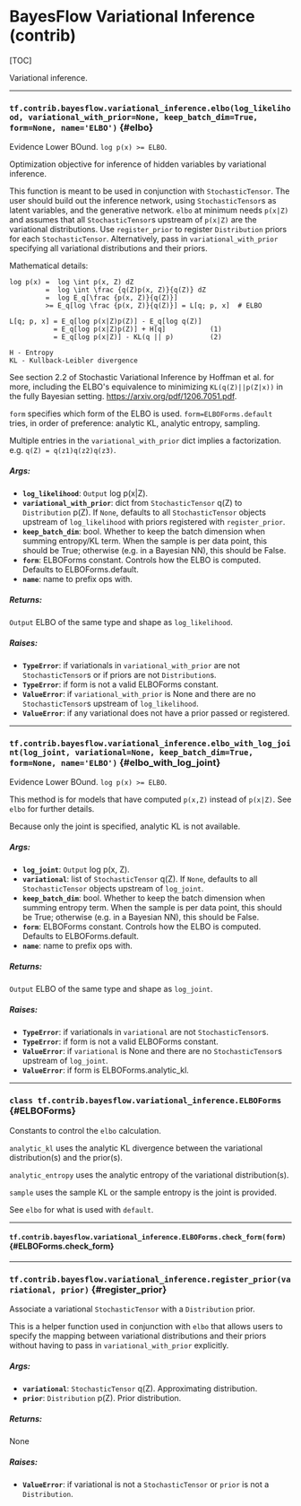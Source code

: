 <!-- This file is machine generated: DO NOT EDIT! -->

# BayesFlow Variational Inference (contrib)
[TOC]

Variational inference.

- - -

### `tf.contrib.bayesflow.variational_inference.elbo(log_likelihood, variational_with_prior=None, keep_batch_dim=True, form=None, name='ELBO')` {#elbo}

Evidence Lower BOund. `log p(x) >= ELBO`.

Optimization objective for inference of hidden variables by variational
inference.

This function is meant to be used in conjunction with `StochasticTensor`.
The user should build out the inference network, using `StochasticTensor`s
as latent variables, and the generative network. `elbo` at minimum needs
`p(x|Z)` and assumes that all `StochasticTensor`s upstream of `p(x|Z)` are
the variational distributions. Use `register_prior` to register `Distribution`
priors for each `StochasticTensor`. Alternatively, pass in
`variational_with_prior` specifying all variational distributions and their
priors.

Mathematical details:

```
log p(x) =  log \int p(x, Z) dZ
         =  log \int \frac {q(Z)p(x, Z)}{q(Z)} dZ
         =  log E_q[\frac {p(x, Z)}{q(Z)}]
         >= E_q[log \frac {p(x, Z)}{q(Z)}] = L[q; p, x]  # ELBO

L[q; p, x] = E_q[log p(x|Z)p(Z)] - E_q[log q(Z)]
           = E_q[log p(x|Z)p(Z)] + H[q]           (1)
           = E_q[log p(x|Z)] - KL(q || p)         (2)

H - Entropy
KL - Kullback-Leibler divergence
```

See section 2.2 of Stochastic Variational Inference by Hoffman et al. for
more, including the ELBO's equivalence to minimizing `KL(q(Z)||p(Z|x))`
in the fully Bayesian setting. https://arxiv.org/pdf/1206.7051.pdf.

`form` specifies which form of the ELBO is used. `form=ELBOForms.default`
tries, in order of preference: analytic KL, analytic entropy, sampling.

Multiple entries in the `variational_with_prior` dict implies a factorization.
e.g. `q(Z) = q(z1)q(z2)q(z3)`.

##### Args:


*  <b>`log_likelihood`</b>: `Output` log p(x|Z).
*  <b>`variational_with_prior`</b>: dict from `StochasticTensor` q(Z) to
    `Distribution` p(Z). If `None`, defaults to all `StochasticTensor`
    objects upstream of `log_likelihood` with priors registered with
    `register_prior`.
*  <b>`keep_batch_dim`</b>: bool. Whether to keep the batch dimension when summing
    entropy/KL term. When the sample is per data point, this should be True;
    otherwise (e.g. in a Bayesian NN), this should be False.
*  <b>`form`</b>: ELBOForms constant. Controls how the ELBO is computed. Defaults to
    ELBOForms.default.
*  <b>`name`</b>: name to prefix ops with.

##### Returns:

  `Output` ELBO of the same type and shape as `log_likelihood`.

##### Raises:


*  <b>`TypeError`</b>: if variationals in `variational_with_prior` are not
    `StochasticTensor`s or if priors are not `Distribution`s.
*  <b>`TypeError`</b>: if form is not a valid ELBOForms constant.
*  <b>`ValueError`</b>: if `variational_with_prior` is None and there are no
    `StochasticTensor`s upstream of `log_likelihood`.
*  <b>`ValueError`</b>: if any variational does not have a prior passed or registered.


- - -

### `tf.contrib.bayesflow.variational_inference.elbo_with_log_joint(log_joint, variational=None, keep_batch_dim=True, form=None, name='ELBO')` {#elbo_with_log_joint}

Evidence Lower BOund. `log p(x) >= ELBO`.

This method is for models that have computed `p(x,Z)` instead of `p(x|Z)`.
See `elbo` for further details.

Because only the joint is specified, analytic KL is not available.

##### Args:


*  <b>`log_joint`</b>: `Output` log p(x, Z).
*  <b>`variational`</b>: list of `StochasticTensor` q(Z). If `None`, defaults to all
    `StochasticTensor` objects upstream of `log_joint`.
*  <b>`keep_batch_dim`</b>: bool. Whether to keep the batch dimension when summing
    entropy term. When the sample is per data point, this should be True;
    otherwise (e.g. in a Bayesian NN), this should be False.
*  <b>`form`</b>: ELBOForms constant. Controls how the ELBO is computed. Defaults to
    ELBOForms.default.
*  <b>`name`</b>: name to prefix ops with.

##### Returns:

  `Output` ELBO of the same type and shape as `log_joint`.

##### Raises:


*  <b>`TypeError`</b>: if variationals in `variational` are not `StochasticTensor`s.
*  <b>`TypeError`</b>: if form is not a valid ELBOForms constant.
*  <b>`ValueError`</b>: if `variational` is None and there are no `StochasticTensor`s
    upstream of `log_joint`.
*  <b>`ValueError`</b>: if form is ELBOForms.analytic_kl.


- - -

### `class tf.contrib.bayesflow.variational_inference.ELBOForms` {#ELBOForms}

Constants to control the `elbo` calculation.

`analytic_kl` uses the analytic KL divergence between the
variational distribution(s) and the prior(s).

`analytic_entropy` uses the analytic entropy of the variational
distribution(s).

`sample` uses the sample KL or the sample entropy is the joint is provided.

See `elbo` for what is used with `default`.
- - -

#### `tf.contrib.bayesflow.variational_inference.ELBOForms.check_form(form)` {#ELBOForms.check_form}





- - -

### `tf.contrib.bayesflow.variational_inference.register_prior(variational, prior)` {#register_prior}

Associate a variational `StochasticTensor` with a `Distribution` prior.

This is a helper function used in conjunction with `elbo` that allows users
to specify the mapping between variational distributions and their priors
without having to pass in `variational_with_prior` explicitly.

##### Args:


*  <b>`variational`</b>: `StochasticTensor` q(Z). Approximating distribution.
*  <b>`prior`</b>: `Distribution` p(Z). Prior distribution.

##### Returns:

  None

##### Raises:


*  <b>`ValueError`</b>: if variational is not a `StochasticTensor` or `prior` is not
    a `Distribution`.


